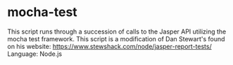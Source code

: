# mocha-test
This script runs through a succession of calls to the Jasper API utilizing the mocha test framework.  This script is a modification of Dan Stewart's found on his website: https://www.stewshack.com/node/jasper-report-tests/
Language: Node.js
